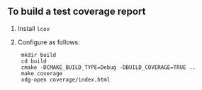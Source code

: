 ## To build a test coverage report

1. Install `lcov`
2. Configure as follows:

        mkdir build
        cd build
        cmake -DCMAKE_BUILD_TYPE=Debug -DBUILD_COVERAGE=TRUE ..
        make coverage
        xdg-open coverage/index.html
